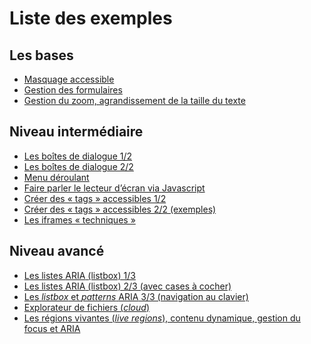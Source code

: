 # Liste des exemples      
<script>$(document).ready(function () {
    setBreadcrumb([{"label":"Exemples"}]);
});</script>

## Les bases

<ul class="examples-list">
    <li>
        <a href="exemples/masquage/index.html">
            <img class="hidden-sm-down" alt="" src="./images/exemples/masquage.png"><span>Masquage accessible</span>
        </a>
    </li>
    <li>
        <a href="exemples/formulaire/index.html">
            <img class="hidden-sm-down" alt="" src="./images/exemples/formulaire.png"><span>Gestion des formulaires</span>
        </a>
    </li>
    <li>
        <a href="exemples/zoom/index.html">
            <img class="hidden-sm-down" alt="" src="./images/exemples/zoom.png"><span>Gestion du zoom, agrandissement de la taille du texte</span>
        </a>
    </li>
</ul>

## Niveau intermédiaire

<ul class="examples-list">
    <li>
        <a href="exemples/role-dialog/role-dialog.html">
            <img class="hidden-sm-down" alt="" src="./images/exemples/dialog1.png"><span>Les boîtes de dialogue 1/2</span>
        </a>
    </li>
    <li>
        <a href="exemples/role-dialog2/role-dialog.html">
            <img class="hidden-sm-down" alt="" src="./images/exemples/dialog2.png"><span>Les boîtes de dialogue 2/2</span>
        </a>
    </li>
    <li>
        <a href="exemples/simple-menu/simple-menu.html">
            <img class="hidden-sm-down" alt="" src="./images/exemples/menu.png"><span>Menu déroulant</span>
        </a>
    </li>
    <li>
        <a href="exemples/speak/index.html">
            <img class="hidden-sm-down" alt="" src="./images/exemples/speak.png"><span>Faire parler le lecteur d’écran via Javascript</span>
        </a>
    </li>
    <li>
        <a href="exemples/tag/index.html">
            <img class="hidden-sm-down" alt="" src="./images/exemples/tag.png"><span>Créer des «&nbsp;tags&nbsp;» accessibles 1/2</span>
        </a>
    </li>
        <li>
        <a href="exemples/tag-exemples/index.html">
            <img class="hidden-sm-down" alt="" src="./images/exemples/tag.png"><span>Créer des «&nbsp;tags&nbsp;» accessibles 2/2 (exemples)</span>
        </a>
    </li>
    <li>
        <a href="exemples/iframes-techniques/index.html">
            <img class="hidden-sm-down" alt="" src="./images/exemples/speak.png"><span>Les iframes «&nbsp;techniques&nbsp;»</span>
        </a>
    </li>
</ul>

## Niveau avancé

<ul class="examples-list">
    <li>
        <a href="exemples/listbox/index.html">
            <img class="hidden-sm-down" alt="" src="./images/exemples/listbox.png"><span>Les listes <abbr>ARIA</abbr> (listbox) 1/3</span>
        </a>
    </li>
    <li>
        <a href="exemples/check-listbox/index.html">
            <img class="hidden-sm-down" alt="" src="./images/exemples/listbox2.png"><span>Les listes <abbr>ARIA</abbr> (listbox) 2/3 (avec cases à cocher)</span>
        </a>
    </li> 
    <li>
        <a href="exemples/listbox-pattern-aria/index.html">
            <img class="hidden-sm-down" alt="" src="./images/exemples/listbox3.png"><span>Les <i lang="en">listbox</i> et <i lang="en">patterns</i> <abbr>ARIA</abbr> 3/3 (navigation au clavier)</span>
        </a>
    </li>
    <li>
        <a href="exemples/files/index.html">
            <img class="hidden-sm-down" alt="" src="./images/exemples/cloud.png"><span>Explorateur de fichiers (<i lang="en">cloud</i>)</span>
        </a>
    </li>
    <li>
        <a href="exemples/dynFocus/index.html">
            <img class="hidden-sm-down" alt="" src="./images/exemples/live-region.png"><span>Les régions vivantes (<i lang="en">live regions</i>), contenu dynamique, gestion du focus et <abbr>ARIA</abbr></span>
        </a>
    </li>
</ul>
<!--  This file is part of a11y-guidelines | Our vision of mobile & web accessibility guidelines and best practices, with valid/invalid examples.
 Copyright (C) 2016  Orange SA
 See the Creative Commons Legal Code Attribution-ShareAlike 3.0 Unported License for more details (LICENSE file). -->
